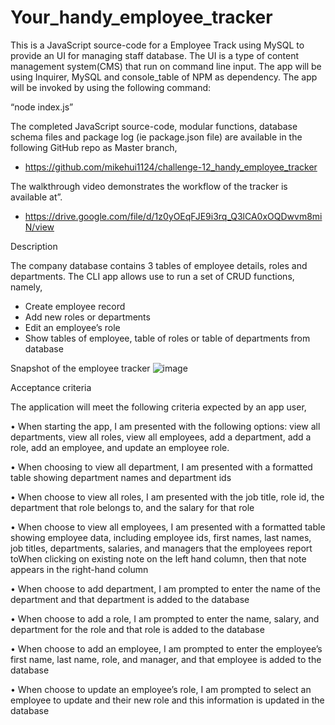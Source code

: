 # Your_handy_employee_tracker

This is a JavaScript source-code for a Employee Track using MySQL to provide an UI for managing staff database. The UI is a type of content management system(CMS) that run on command line input.
The app will be using Inquirer, MySQL and console_table of NPM as dependency. The app will be invoked by using the following command:

“node index.js”

The completed JavaScript source-code, modular functions, database schema files and package log (ie package.json file) are available in the following GitHub repo as Master branch,

-	https://github.com/mikehui1124/challenge-12_handy_employee_tracker

The walkthrough video demonstrates the workflow of the tracker is available at”.

-	https://drive.google.com/file/d/1z0yOEqFJE9i3rq_Q3lCA0xOQDwvm8miN/view

Description

The company database contains 3 tables of employee details,  roles and departments. The CLI app allows use to run a set of CRUD functions, namely,
-	Create employee record
-	Add new roles or departments
-	Edit an employee’s role
-	Show tables of employee, table of roles or table of departments from database


Snapshot of the employee tracker
![image](https://user-images.githubusercontent.com/105307687/192639123-f1ecdb12-efc3-4fd9-b8c9-494961c43915.png)

Acceptance criteria

The application will meet the following criteria expected by an app user,

•	When starting the app, I am presented with the following options: view all departments, view all roles, view all employees, add a department, add a role, add an employee, and update an employee role.

•	When choosing to view all department, I am presented with a formatted table showing department names and department ids

•	When choose to view all roles, I am presented with the job title, role id, the department that role belongs to, and the salary for that role

•	When choose to view all employees, I am presented with a formatted table showing employee data, including employee ids, first names, last names, job titles, departments, salaries, and managers that the employees report toWhen clicking on existing note on the left hand column, then that note appears in the right-hand column

•	When choose to add department, I am prompted to enter the name of the department and that department is added to the database

•	When choose to add a role, I am prompted to enter the name, salary, and department for the role and that role is added to the database

•	When choose to add an employee, I am prompted to enter the employee’s first name, last name, role, and manager, and that employee is added to the database

•	When choose to update an employee’s role, I am prompted to select an employee to update and their new role and this information is updated in the database
